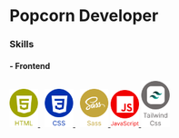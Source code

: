 # Popcorn Developer

### Skills
#### - Frontend

<a href="https://github.com/Popcorn412">
	<img 
		alt="HTML" 
		src="./assets/images/icons/element-1.svg" 
		width="50"
	/>
</a>
&nbsp;
<a href="https://github.com/Popcorn412">
	<img 
		alt="HTML" 
		src="./assets/images/icons/element-2.svg" 
		width="50"
	/>
</a>
&nbsp;
<a href="https://github.com/Popcorn412">
	<img 
		alt="HTML" 
		src="./assets/images/icons/element-3.svg" 
		width="50"
	/>
</a>
<a href="https://github.com/Popcorn412">
	<img 
		alt="HTML" 
		src="./assets/images/icons/element-4.svg" 
		width="50"
	/>
</a>
<a href="https://github.com/Popcorn412">
	<img 
		alt="HTML" 
		src="./assets/images/icons/element-5.svg" 
		width="50"
	/>
</a>
